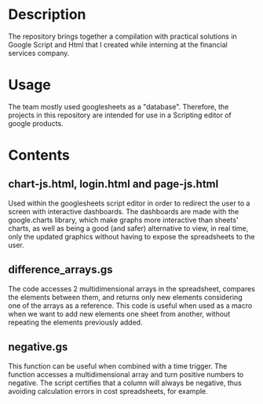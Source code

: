 # Description

The repository brings together a compilation with practical solutions in Google Script and Html
that I created while interning at the financial services company.

# Usage

The team mostly used googlesheets as a "database".
Therefore, the projects in this repository are intended for use in a Scripting editor
of google products.

# Contents

## chart-js.html, login.html and page-js.html
 Used within the googlesheets script editor in order to redirect
 the user to a screen with interactive dashboards. The dashboards are made with the google.charts library, which make
 graphs more interactive than sheets' charts, as well as being a good (and safer) alternative to view,
 in real time, only the updated graphics without having to expose the spreadsheets to the user.
 
## difference_arrays.gs
 The code accesses 2 multidimensional arrays in the spreadsheet, compares the elements between them,
 and returns only new elements considering one of the arrays as a reference.
 This code is useful when used as a macro when we want to add new elements
 one sheet from another, without repeating the elements previously added.

## negative.gs
 This function can be useful when combined with a time trigger.
 The function accesses a multidimensional array and turn positive numbers to negative. The script certifies
 that a column will always be negative, thus avoiding calculation errors in cost spreadsheets, for example.
 








